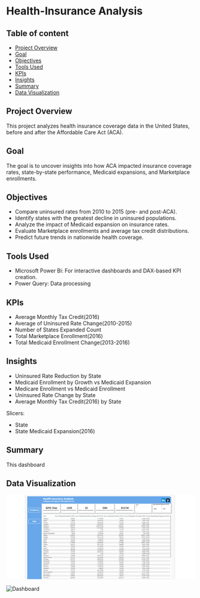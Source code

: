 # Health-Insurance Analysis

## Table of content
- [Project Overview](#project-overview)  
- [Goal](#goal)
- [Objectives](#objectives)
- [Tools Used](#tools-used) 
- [KPIs](#kpis)  
- [Insights](#insights)
- [Summary](#summary)
- [Data Visualization](#data-visualization)

## Project Overview
This project analyzes health insurance coverage data in the United States, before and after the Affordable Care Act (ACA).

## Goal
The goal is to uncover insights into how ACA impacted insurance coverage rates, state-by-state performance, Medicaid expansions, and Marketplace enrollments.

## Objectives
- Compare uninsured rates from 2010 to 2015 (pre- and post-ACA).
- Identify states with the greatest decline in uninsured populations.
- Analyze the impact of Medicaid expansion on insurance rates.
- Evaluate Marketplace enrollments and average tax credit distributions.
- Predict future trends in nationwide health coverage.

## Tools Used
 - Microsoft Power Bi: For interactive dashboards and DAX-based KPI creation.
 - Power Query: Data processing

 ## KPIs
- Average Monthly Tax Credit(2016)
- Average of Uninsured Rate Change(2010-2015)
- Number of States Expanded Count
- Total Marketplace Enrollment(2016)
- Total Medicaid Enrollment Change(2013-2016)
  
 ## Insights
- Uninsured Rate Reduction by State
- Medicaid Enrollment by Growth vs Medicaid Expansion
- Medicare Enrollment vs Medicaid Enrollment
- Uninsured Rate Change by State
- Average Monthly Tax Credit(2016) by State

 Slicers:
- State
- State Medicaid Expansion(2016)

 ## Summary



This dashboard 
    
## Data Visualization 
![Table](https://github.com/Ola-ykay/Health-Insurance/blob/main/table-health-insurance.png)

![Dashboard]()

